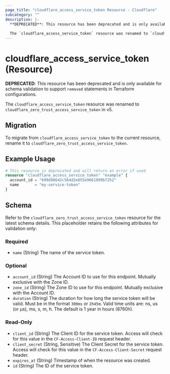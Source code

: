 ```yaml
---
page_title: "cloudflare_access_service_token Resource - Cloudflare"
subcategory: ""
description: |-
  **DEPRECATED**: This resource has been deprecated and is only available for schema validation to support `removed` statements in Terraform configurations.
  
  The `cloudflare_access_service_token` resource was renamed to `cloudflare_zero_trust_access_service_token` in v5.
---
```


# cloudflare_access_service_token (Resource)

**DEPRECATED**: This resource has been deprecated and is only available for schema validation to support `removed` statements in Terraform configurations.

The `cloudflare_access_service_token` resource was renamed to `cloudflare_zero_trust_access_service_token` in v5.

## Migration

To migrate from `cloudflare_access_service_token` to the current resource, rename it to `cloudflare_zero_trust_access_service_token`.

## Example Usage

```terraform
# This resource is deprecated and will return an error if used
resource "cloudflare_access_service_token" "example" {
  account_id = "699d98642c564d2e855e9661899b7252"
  name       = "my-service-token"
}
```

<!-- schema generated by tfplugindocs -->
## Schema

Refer to the `cloudflare_zero_trust_access_service_token` resource for the latest schema details. This placeholder retains the following attributes for validation only:

### Required

- `name` (String) The name of the service token.

### Optional

- `account_id` (String) The Account ID to use for this endpoint. Mutually exclusive with the Zone ID.
- `zone_id` (String) The Zone ID to use for this endpoint. Mutually exclusive with the Account ID.
- `duration` (String) The duration for how long the service token will be valid. Must be in the format `300ms` or `2h45m`. Valid time units are: ns, us (or µs), ms, s, m, h. The default is 1 year in hours (8760h).

### Read-Only

- `client_id` (String) The Client ID for the service token. Access will check for this value in the `CF-Access-Client-ID` request header.
- `client_secret` (String, Sensitive) The Client Secret for the service token. Access will check for this value in the `CF-Access-Client-Secret` request header.
- `expires_at` (String) Timestamp of when the resource was created.
- `id` (String) The ID of the service token. 